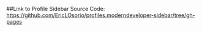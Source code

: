 ##Link to Profile Sidebar Source Code: https://github.com/EricLOsorio/profiles.moderndeveloper-sidebar/tree/gh-pages
